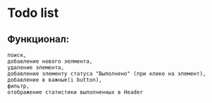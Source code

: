 # Todo list
## Функционал:
    поиск,
    добавление нового эелмента,
    удаление элемента,
    добавление элементу статуса "Выполнено" (при клике на элемент),
    добавление в важные(i button),
    фильтр, 
    отображение статистики выполненных в Header


